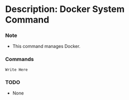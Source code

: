 # Description: Docker System Command

### Note
* This command manages Docker.

### Commands
```
Write Here
```

### TODO
* None
